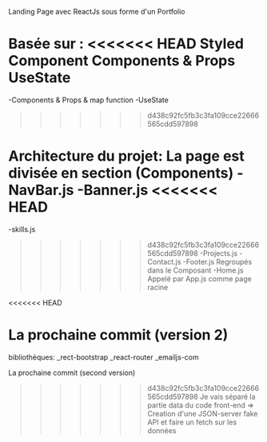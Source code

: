 Landing Page avec ReactJs sous forme d'un Portfolio

Basée sur :
<<<<<<< HEAD
Styled Component
Components & Props
UseState
=======
-Components & Props & map function
-UseState
>>>>>>> d438c92fc5fb3c3fa109cce22666565cdd597898


Architecture du projet:
La page est divisée en section (Components)
-NavBar.js
-Banner.js
<<<<<<< HEAD
=======
-skills.js
>>>>>>> d438c92fc5fb3c3fa109cce22666565cdd597898
-Projects.js
-Contact.js
-Footer.js
Regroupés dans le Composant
-Home.js
Appelé par
App.js comme page racine


<<<<<<< HEAD

La prochaine commit (version 2)
=======
bibliothèques:
_rect-bootstrap
_react-router
_emailjs-com



La prochaine commit (second version)
>>>>>>> d438c92fc5fb3c3fa109cce22666565cdd597898
Je vais séparé la partie data du code front-end 
=> Creation d'une JSON-server fake API et faire un fetch sur les données
